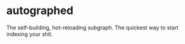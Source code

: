 # autographed
The self-building, hot-reloading subgraph. The quickest way to start indexing your shit.

## 
